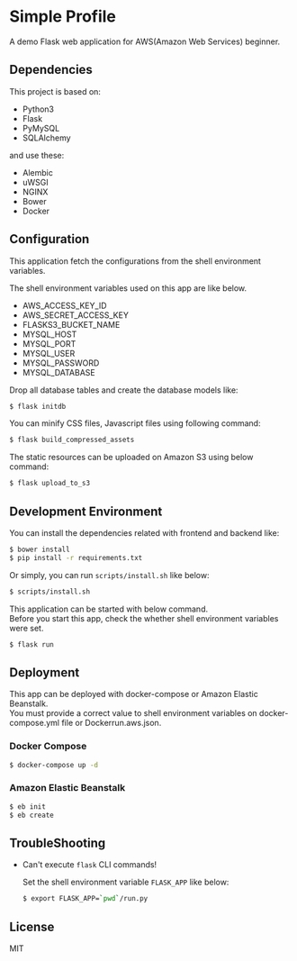 # Simple Profile

A demo Flask web application for AWS(Amazon Web Services) beginner.


## Dependencies

This project is based on:

* Python3
* Flask  
* PyMySQL
* SQLAlchemy

and use these:

* Alembic
* uWSGI
* NGINX
* Bower
* Docker


## Configuration

This application fetch the configurations from the shell environment variables.

The shell environment variables used on this app are like below.
 
* AWS_ACCESS_KEY_ID
* AWS_SECRET_ACCESS_KEY
* FLASKS3_BUCKET_NAME
* MYSQL_HOST
* MYSQL_PORT
* MYSQL_USER
* MYSQL_PASSWORD
* MYSQL_DATABASE

Drop all database tables and create the database models like:

```sh
$ flask initdb
```

You can minify CSS files, Javascript files using following command:

```sh
$ flask build_compressed_assets
```

The static resources can be uploaded on Amazon S3 using below command:

```sh
$ flask upload_to_s3
```


## Development Environment

You can install the dependencies related with frontend and backend like:

```sh
$ bower install
$ pip install -r requirements.txt
```

Or simply, you can run ```scripts/install.sh``` like below:

```sh
$ scripts/install.sh
```

This application can be started with below command.  
Before you start this app, check the whether shell environment variables were set.

```sh
$ flask run
```


## Deployment

This app can be deployed with docker-compose or Amazon Elastic Beanstalk.  
You must provide a correct value to shell environment variables on docker-compose.yml file or Dockerrun.aws.json.


### Docker Compose
```sh
$ docker-compose up -d
```


### Amazon Elastic Beanstalk 
```sh
$ eb init
$ eb create
```


## TroubleShooting

* Can't execute ```flask``` CLI commands!

    Set the shell environment variable ```FLASK_APP``` like below:

    ```sh
    $ export FLASK_APP=`pwd`/run.py
    ```


## License

MIT
